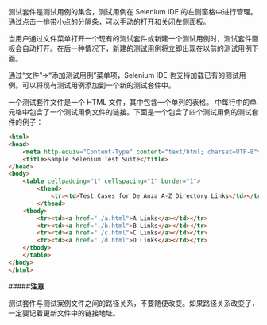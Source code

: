 测试套件是测试用例的集合，测试用例在 Selenium IDE 的左侧窗格中进行管理。通过点击一排带小点的分隔条，可以手动的打开和关闭左侧面板。

当用户通过文件菜单打开一个现有的测试套件或新建一个测试用例时，测试套件面板会自动打开。在后一种情况下，新建的测试用例将立即出现在以前的测试用例下面。

通过“文件”->“添加测试用例”菜单项，Selenium IDE 也支持加载已有的测试用例。可以将现有测试用例添加到一个新的测试套件中。

一个测试套件文件是一个 HTML 文件，其中包含一个单列的表格。 中每行中的单元格中包含了一个测试用例文件的链接。下面是一个包含了四个测试用例的测试套件的例子：
  
```html
<html>
<head>
    <meta http-equiv="Content-Type" content="text/html; charset=UTF-8">
    <title>Sample Selenium Test Suite</title>
</head>
<body>
    <table cellpadding="1" cellspacing="1" border="1">
        <thead>
            <tr><td>Test Cases for De Anza A-Z Directory Links</td></tr>
        </thead>
    <tbody>
        <tr><td><a href="./a.html">A Links</a></td></tr>
        <tr><td><a href="./b.html">B Links</a></td></tr>
        <tr><td><a href="./c.html">C Links</a></td></tr>
        <tr><td><a href="./d.html">D Links</a></td></tr>
    </tbody>
    </table>
</body>
</html>
```
#####**注意**

测试套件与测试案例文件之间的路径关系，不要随便改变。如果路径关系改变了，一定要记着更新文件中的链接地址。
